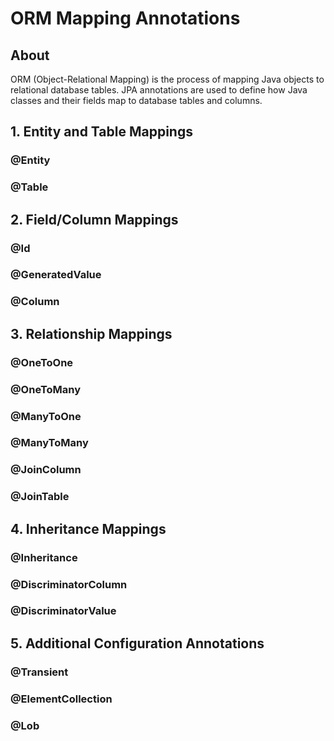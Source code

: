 # ORM Mapping Annotations

## About

ORM (Object-Relational Mapping) is the process of mapping Java objects to relational database tables. JPA annotations are used to define how Java classes and their fields map to database tables and columns.

## 1. Entity and Table Mappings

### @Entity





### @Table



## 2. Field/Column Mappings

### @Id



### @GeneratedValue



### @Column



## 3. **Relationship Mappings**

### @OneToOne

### @OneToMany

### @ManyToOne



### @ManyToMany



### @JoinColumn



### @JoinTable



## 4. Inheritance Mappings

### @Inheritance

### @DiscriminatorColumn

### @DiscriminatorValue



## 5. Additional Configuration Annotations

### @Transient



### @ElementCollection



### @Lob

